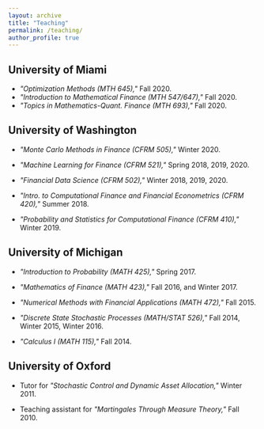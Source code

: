 ```yaml
---
layout: archive
title: "Teaching"
permalink: /teaching/
author_profile: true
---
```


<!-- {% include base_path %}

{% for post in site.teaching reversed %}
  {% include archive-single.html %}
{% endfor %} -->

## University of Miami
* _"Optimization Methods (MTH 645),"_ Fall 2020.
* _"Introduction to Mathematical Finance (MTH 547/647),"_ Fall 2020.
* _"Topics in Mathematics-Quant. Finance (MTH 693),"_ Fall 2020.

## University of Washington
* _"Monte Carlo Methods in Finance (CFRM 505),"_ Winter 2020.

* _"Machine Learning for Finance (CFRM 521),"_ Spring 2018, 2019, 2020.

* _"Financial Data Science (CFRM 502),"_ Winter 2018, 2019, 2020.

* _"Intro. to Computational Finance and Financial Econometrics (CFRM 420),"_ Summer 2018.

* _"Probability and Statistics for Computational Finance (CFRM 410),"_ Winter 2019.


## University of Michigan

* _"Introduction to Probability (MATH 425),"_ Spring 2017.

* _"Mathematics of Finance (MATH 423),"_ Fall 2016, and Winter 2017.

* _"Numerical Methods with Financial Applications (MATH 472),"_ Fall 2015.

* _"Discrete State Stochastic Processes (MATH/STAT 526),"_ Fall 2014, Winter 2015, Winter 2016.

* _"Calculus I (MATH 115),"_ Fall 2014.


## University of Oxford

* Tutor for _"Stochastic Control and Dynamic Asset Allocation,"_ Winter 2011. 

* Teaching assistant for _"Martingales Through Measure Theory,"_ Fall 2010.
